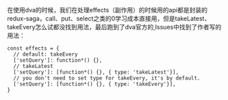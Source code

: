 在使用dva的时候，我们在处理effects（副作用）的时候用的api都是封装的redux-saga，call、put、select之类的0学习成本直接用，但是takeLatest、takeEvery怎么试都没找到用法，最后跑到了dva官方的[ ](https://github.com/dvajs/dva)Issues中找到了作者写的用法：

```
const effects = {
  // default: takeEvery
  ['setQuery']: function*() {},
  // takeLatest
  ['setQuery']: [function*() {}, { type: 'takeLatest'}],
  // you don't need to set type for takeEvery, it's by default.
  ['setQuery']: [function*() {}, { type: 'takeEvery'}],
}
```
